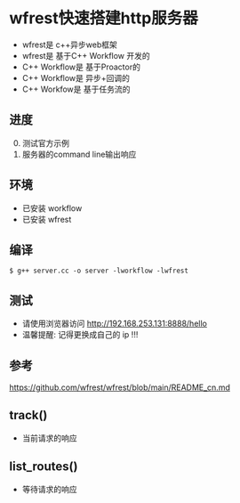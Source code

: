 # wfrest快速搭建http服务器
* wfrest是 c++异步web框架
* wfrest是 基于C++ Workflow 开发的
* C++ Workflow是 基于Proactor的
* C++ Workflow是 异步+回调的
* C++ Workfow是 基于任务流的

## 进度
0. 测试官方示例
1. 服务器的command line输出响应

## 环境
* 已安装 workflow
* 已安装 wfrest

## 编译
```
$ g++ server.cc -o server -lworkflow -lwfrest
```

## 测试
* 请使用浏览器访问 http://192.168.253.131:8888/hello
* 温馨提醒: 记得更换成自己的 ip !!!

## 参考
https://github.com/wfrest/wfrest/blob/main/README_cn.md

## track() 
* 当前请求的响应

## list_routes()
* 等待请求的响应